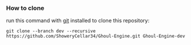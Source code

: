 ### How to clone
run this command with [git](https://git-scm.com/) installed to clone this repository:
```
git clone --branch dev --recursive https://github.com/ShoweryCellar34/Ghoul-Engine.git Ghoul-Engine-dev
```
